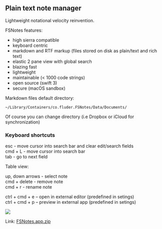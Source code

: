 ## Plain text note manager

Lightweight notational velocity reinvention. 

FSNotes features:

- high sierra compatible
- keyboard centric
- markdown and RTF markup (files stored on disk as plain/text and rich text)
- elastic 2 pane view with global search
- blazing fast
- lightweight
- maintainable (< 1000 code strings)
- open source (swift 3)
- secure (macOS sandbox)

Markdown files default directory:

```~/Library/Containers/co.fluder.FSNotes/Data/Documents/```

Of course you can change directory (i.e Dropbox or iCloud for synchronization)

### Keyboard shortcuts

esc - move cursor into search bar and clear edit/search fields   
cmd + L - move cursor into search bar  
tab - go to next field  

Table view: 

up, down arrows - select note  
cmd + delete - remove note  
cmd + r - rename note  

ctrl + cmd + e – open in external editor (predefined in setings)  
ctrl + cmd + p – preview in external app (predefined in setings)

![](http://files.og.uk.to/Screen-Shot-2017-08-12-10-17-38.png)

Link: [FSNotes.app.zip](https://github.com/glushchenko/fsnotes/releases/download/0.10/FSNotes.app.zip)

